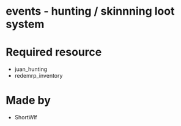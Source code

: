 # events - hunting / skinnning loot system

# Required resource
- juan_hunting
- redemrp_inventory

# Made by
- ShortWlf
